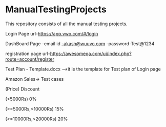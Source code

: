 # ManualTestingProjects
 This repository consists of all the manual testing projects.
 
 Login Page url-https://app.vwo.com/#/login

 DashBoard Page 
 -email id -akash@wuuvo.com
 -password-Test@1234

registration page url-https://awesomeqa.com/ui/index.php?route=account/register

Test Plan - Template.docx -->it is the template for  Test plan of Login page 

Amazon Sales-> Test cases 

(Price)              Discount

(<5000Rs)               0%

(>=5000Rs,<10000Rs)     15%

(>=10000Rs,<20000Rs)    20%

